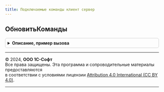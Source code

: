 ```yaml
---
title: Подключаемые команды клиент сервер
---
```



## ОбновитьКоманды
<details style="margin: 1em 0; padding: 0.5em; border: 1px solid #ccc; border-radius: 6px;">

<summary style="font-weight: bold; cursor: pointer;">Описание, пример вызова</summary>

```bsl

// Обновляет список команд в зависимости от текущего контекста.
//
// Параметры:
//   Форма - ФормаКлиентскогоПриложения - форма, для которой требуется обновление команд.
//   Источник - ДанныеФормыСтруктура
//            - ТаблицаФормы - контекст для проверки условий (Форма.Объект или Форма.Элементы.Список).
//
Процедура ОбновитьКоманды(Форма, Знач Источник = Неопределено) Экспорт
```

Пример вызова
```bsl
ПодключаемыеКомандыКлиентСервер.ОбновитьКоманды(Форма, Источник);
```
</details>

---

© 2024, **ООО 1С-Софт**  
Все права защищены. Эта программа и сопроводительные материалы предоставляются  
в соответствии с условиями лицензии [Attribution 4.0 International (CC BY 4.0)](https://creativecommons.org/licenses/by/4.0/legalcode).

---
